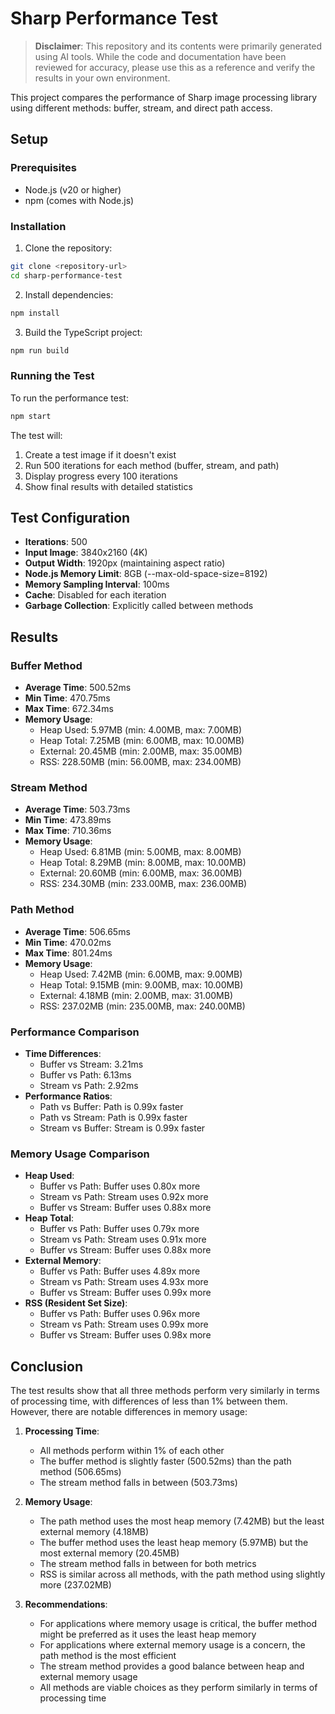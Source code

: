 # Sharp Performance Test

> **Disclaimer**: This repository and its contents were primarily generated using AI tools. While the code and documentation have been reviewed for accuracy, please use this as a reference and verify the results in your own environment.

This project compares the performance of Sharp image processing library using different methods: buffer, stream, and direct path access.

## Setup

### Prerequisites
- Node.js (v20 or higher)
- npm (comes with Node.js)

### Installation
1. Clone the repository:
```bash
git clone <repository-url>
cd sharp-performance-test
```

2. Install dependencies:
```bash
npm install
```

3. Build the TypeScript project:
```bash
npm run build
```

### Running the Test
To run the performance test:
```bash
npm start
```

The test will:
1. Create a test image if it doesn't exist
2. Run 500 iterations for each method (buffer, stream, and path)
3. Display progress every 100 iterations
4. Show final results with detailed statistics

## Test Configuration

- **Iterations**: 500
- **Input Image**: 3840x2160 (4K)
- **Output Width**: 1920px (maintaining aspect ratio)
- **Node.js Memory Limit**: 8GB (--max-old-space-size=8192)
- **Memory Sampling Interval**: 100ms
- **Cache**: Disabled for each iteration
- **Garbage Collection**: Explicitly called between methods

## Results

### Buffer Method
- **Average Time**: 500.52ms
- **Min Time**: 470.75ms
- **Max Time**: 672.34ms
- **Memory Usage**:
  - Heap Used: 5.97MB (min: 4.00MB, max: 7.00MB)
  - Heap Total: 7.25MB (min: 6.00MB, max: 10.00MB)
  - External: 20.45MB (min: 2.00MB, max: 35.00MB)
  - RSS: 228.50MB (min: 56.00MB, max: 234.00MB)

### Stream Method
- **Average Time**: 503.73ms
- **Min Time**: 473.89ms
- **Max Time**: 710.36ms
- **Memory Usage**:
  - Heap Used: 6.81MB (min: 5.00MB, max: 8.00MB)
  - Heap Total: 8.29MB (min: 8.00MB, max: 10.00MB)
  - External: 20.60MB (min: 6.00MB, max: 36.00MB)
  - RSS: 234.30MB (min: 233.00MB, max: 236.00MB)

### Path Method
- **Average Time**: 506.65ms
- **Min Time**: 470.02ms
- **Max Time**: 801.24ms
- **Memory Usage**:
  - Heap Used: 7.42MB (min: 6.00MB, max: 9.00MB)
  - Heap Total: 9.15MB (min: 9.00MB, max: 10.00MB)
  - External: 4.18MB (min: 2.00MB, max: 31.00MB)
  - RSS: 237.02MB (min: 235.00MB, max: 240.00MB)

### Performance Comparison
- **Time Differences**:
  - Buffer vs Stream: 3.21ms
  - Buffer vs Path: 6.13ms
  - Stream vs Path: 2.92ms
- **Performance Ratios**:
  - Path vs Buffer: Path is 0.99x faster
  - Path vs Stream: Path is 0.99x faster
  - Stream vs Buffer: Stream is 0.99x faster

### Memory Usage Comparison
- **Heap Used**:
  - Buffer vs Path: Buffer uses 0.80x more
  - Stream vs Path: Stream uses 0.92x more
  - Buffer vs Stream: Buffer uses 0.88x more
- **Heap Total**:
  - Buffer vs Path: Buffer uses 0.79x more
  - Stream vs Path: Stream uses 0.91x more
  - Buffer vs Stream: Buffer uses 0.88x more
- **External Memory**:
  - Buffer vs Path: Buffer uses 4.89x more
  - Stream vs Path: Stream uses 4.93x more
  - Buffer vs Stream: Buffer uses 0.99x more
- **RSS (Resident Set Size)**:
  - Buffer vs Path: Buffer uses 0.96x more
  - Stream vs Path: Stream uses 0.99x more
  - Buffer vs Stream: Buffer uses 0.98x more

## Conclusion

The test results show that all three methods perform very similarly in terms of processing time, with differences of less than 1% between them. However, there are notable differences in memory usage:

1. **Processing Time**:
   - All methods perform within 1% of each other
   - The buffer method is slightly faster (500.52ms) than the path method (506.65ms)
   - The stream method falls in between (503.73ms)

2. **Memory Usage**:
   - The path method uses the most heap memory (7.42MB) but the least external memory (4.18MB)
   - The buffer method uses the least heap memory (5.97MB) but the most external memory (20.45MB)
   - The stream method falls in between for both metrics
   - RSS is similar across all methods, with the path method using slightly more (237.02MB)

3. **Recommendations**:
   - For applications where memory usage is critical, the buffer method might be preferred as it uses the least heap memory
   - For applications where external memory usage is a concern, the path method is the most efficient
   - The stream method provides a good balance between heap and external memory usage
   - All methods are viable choices as they perform similarly in terms of processing time 